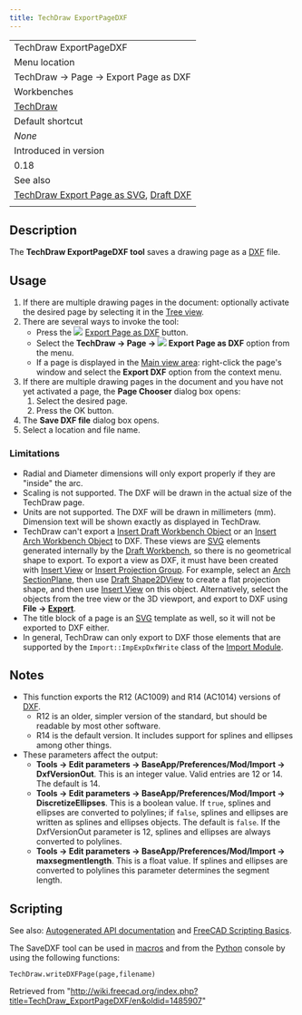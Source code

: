 ```yaml
---
title: TechDraw ExportPageDXF
---
```


|                                                                                                                      |
| -------------------------------------------------------------------------------------------------------------------- |
| TechDraw ExportPageDXF                                                                                               |
| Menu location                                                                                                        |
| TechDraw → Page → Export Page as DXF                                                                                 |
| Workbenches                                                                                                          |
| [TechDraw](/TechDraw_Workbench "TechDraw Workbench")                                                                 |
| Default shortcut                                                                                                     |
| _None_                                                                                                               |
| Introduced in version                                                                                                |
| 0.18                                                                                                                 |
| See also                                                                                                             |
| [TechDraw Export Page as SVG](/TechDraw_ExportPageSVG "TechDraw ExportPageSVG"), [Draft DXF](/Draft_DXF "Draft DXF") |
|                                                                                                                      |

## Description

The **TechDraw ExportPageDXF tool** saves a drawing page as a [DXF](/DXF "DXF") file.

## Usage

1. If there are multiple drawing pages in the document: optionally activate the desired page by selecting it in the [Tree view](/Tree_view "Tree view").
2. There are several ways to invoke the tool:
   - Press the ![](/images/TechDraw_ExportPageDXF.svg) [Export Page as DXF](/TechDraw_ExportPageDXF "TechDraw ExportPageDXF") button.
   - Select the **TechDraw → Page → ![](/images/TechDraw_ExportPageDXF.svg) Export Page as DXF** option from the menu.
   - If a page is displayed in the [Main view area](/Main_view_area "Main view area"): right-click the page's window and select the **Export DXF** option from the context menu.
3. If there are multiple drawing pages in the document and you have not yet activated a page, the **Page Chooser** dialog box opens:
   1. Select the desired page.
   2. Press the OK button.
4. The **Save DXF file** dialog box opens.
5. Select a location and file name.

### Limitations

- Radial and Diameter dimensions will only export properly if they are "inside" the arc.
- Scaling is not supported. The DXF will be drawn in the actual size of the TechDraw page.
- Units are not supported. The DXF will be drawn in millimeters (mm). Dimension text will be shown exactly as displayed in TechDraw.
- TechDraw can't export a [Insert Draft Workbench Object](/TechDraw_DraftView "TechDraw DraftView") or an [Insert Arch Workbench Object](/TechDraw_ArchView "TechDraw ArchView") to DXF. These views are [SVG](/SVG "SVG") elements generated internally by the [Draft Workbench](/Draft_Workbench "Draft Workbench"), so there is no geometrical shape to export. To export a view as DXF, it must have been created with [Insert View](/TechDraw_View "TechDraw View") or [Insert Projection Group](/TechDraw_ProjectionGroup "TechDraw ProjectionGroup"). For example, select an [Arch SectionPlane](/Arch_SectionPlane "Arch SectionPlane"), then use [Draft Shape2DView](/Draft_Shape2DView "Draft Shape2DView") to create a flat projection shape, and then use [Insert View](/TechDraw_View "TechDraw View") on this object. Alternatively, select the objects from the tree view or the 3D viewport, and export to DXF using **File → [Export](/Std_Export "Std Export")**.
- The title block of a page is an [SVG](/SVG "SVG") template as well, so it will not be exported to DXF either.
- In general, TechDraw can only export to DXF those elements that are supported by the `Import::ImpExpDxfWrite` class of the [Import Module](/Draft_DXF "Draft DXF").

## Notes

- This function exports the R12 (AC1009) and R14 (AC1014) versions of [DXF](/DXF "DXF").
  - R12 is an older, simpler version of the standard, but should be readable by most other software.
  - R14 is the default version. It includes support for splines and ellipses among other things.
- These parameters affect the output:
  - **Tools → Edit parameters → BaseApp/Preferences/Mod/Import → DxfVersionOut**. This is an integer value. Valid entries are 12 or 14. The default is 14.
  - **Tools → Edit parameters → BaseApp/Preferences/Mod/Import → DiscretizeEllipses**. This is a boolean value. If `true`, splines and ellipses are converted to polylines; if `false`, splines and ellipses are written as splines and ellipses objects. The default is `false`. If the DxfVersionOut parameter is 12, splines and ellipses are always converted to polylines.
  - **Tools → Edit parameters → BaseApp/Preferences/Mod/Import → maxsegmentlength**. This is a float value. If splines and ellipses are converted to polylines this parameter determines the segment length.

## Scripting

See also: [Autogenerated API documentation](https://freecad.github.io/SourceDoc/) and [FreeCAD Scripting Basics](/FreeCAD_Scripting_Basics "FreeCAD Scripting Basics").

The SaveDXF tool can be used in [macros](/Macros "Macros") and from the [Python](/Python "Python") console by using the following functions:

```
TechDraw.writeDXFPage(page,filename)

```

Retrieved from "<http://wiki.freecad.org/index.php?title=TechDraw_ExportPageDXF/en&oldid=1485907>"
